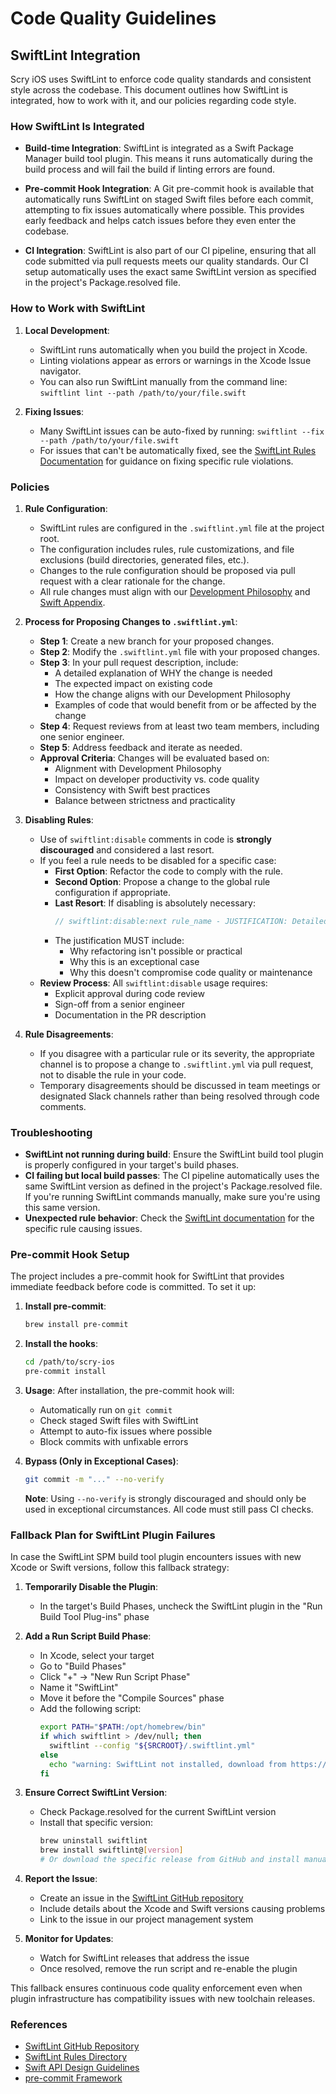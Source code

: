 # Code Quality Guidelines

## SwiftLint Integration

Scry iOS uses SwiftLint to enforce code quality standards and consistent style across the codebase. This document outlines how SwiftLint is integrated, how to work with it, and our policies regarding code style.

### How SwiftLint Is Integrated

- **Build-time Integration**: SwiftLint is integrated as a Swift Package Manager build tool plugin. This means it runs automatically during the build process and will fail the build if linting errors are found.

- **Pre-commit Hook Integration**: A Git pre-commit hook is available that automatically runs SwiftLint on staged Swift files before each commit, attempting to fix issues automatically where possible. This provides early feedback and helps catch issues before they even enter the codebase.

- **CI Integration**: SwiftLint is also part of our CI pipeline, ensuring that all code submitted via pull requests meets our quality standards. Our CI setup automatically uses the exact same SwiftLint version as specified in the project's Package.resolved file.

### How to Work with SwiftLint

1. **Local Development**: 
   - SwiftLint runs automatically when you build the project in Xcode.
   - Linting violations appear as errors or warnings in the Xcode Issue navigator.
   - You can also run SwiftLint manually from the command line: `swiftlint lint --path /path/to/your/file.swift`

2. **Fixing Issues**:
   - Many SwiftLint issues can be auto-fixed by running: `swiftlint --fix --path /path/to/your/file.swift`
   - For issues that can't be automatically fixed, see the [SwiftLint Rules Documentation](https://realm.github.io/SwiftLint/rule-directory.html) for guidance on fixing specific rule violations.

### Policies

1. **Rule Configuration**: 
   - SwiftLint rules are configured in the `.swiftlint.yml` file at the project root.
   - The configuration includes rules, rule customizations, and file exclusions (build directories, generated files, etc.).
   - Changes to the rule configuration should be proposed via pull request with a clear rationale for the change.
   - All rule changes must align with our [Development Philosophy](./DEVELOPMENT_PHILOSOPHY.md) and [Swift Appendix](./DEVELOPMENT_PHILOSOPHY_APPENDIX_SWIFT.md).

2. **Process for Proposing Changes to `.swiftlint.yml`**:
   - **Step 1**: Create a new branch for your proposed changes.
   - **Step 2**: Modify the `.swiftlint.yml` file with your proposed changes.
   - **Step 3**: In your pull request description, include:
     - A detailed explanation of WHY the change is needed
     - The expected impact on existing code
     - How the change aligns with our Development Philosophy
     - Examples of code that would benefit from or be affected by the change
   - **Step 4**: Request reviews from at least two team members, including one senior engineer.
   - **Step 5**: Address feedback and iterate as needed.
   - **Approval Criteria**: Changes will be evaluated based on:
     - Alignment with Development Philosophy
     - Impact on developer productivity vs. code quality
     - Consistency with Swift best practices
     - Balance between strictness and practicality

3. **Disabling Rules**:
   - Use of `swiftlint:disable` comments in code is **strongly discouraged** and considered a last resort.
   - If you feel a rule needs to be disabled for a specific case:
     - **First Option**: Refactor the code to comply with the rule.
     - **Second Option**: Propose a change to the global rule configuration if appropriate.
     - **Last Resort**: If disabling is absolutely necessary:
       ```swift
       // swiftlint:disable:next rule_name - JUSTIFICATION: Detailed explanation of why this exception is necessary and why refactoring isn't possible
       ```
     - The justification MUST include:
       - Why refactoring isn't possible or practical
       - Why this is an exceptional case
       - Why this doesn't compromise code quality or maintenance
   - **Review Process**: All `swiftlint:disable` usage requires:
     - Explicit approval during code review
     - Sign-off from a senior engineer
     - Documentation in the PR description

4. **Rule Disagreements**:
   - If you disagree with a particular rule or its severity, the appropriate channel is to propose a change to `.swiftlint.yml` via pull request, not to disable the rule in your code.
   - Temporary disagreements should be discussed in team meetings or designated Slack channels rather than being resolved through code comments.

### Troubleshooting

- **SwiftLint not running during build**: Ensure the SwiftLint build tool plugin is properly configured in your target's build phases.
- **CI failing but local build passes**: The CI pipeline automatically uses the same SwiftLint version as defined in the project's Package.resolved file. If you're running SwiftLint commands manually, make sure you're using this same version.
- **Unexpected rule behavior**: Check the [SwiftLint documentation](https://github.com/realm/SwiftLint) for the specific rule causing issues.

### Pre-commit Hook Setup

The project includes a pre-commit hook for SwiftLint that provides immediate feedback before code is committed. To set it up:

1. **Install pre-commit**:
   ```bash
   brew install pre-commit
   ```

2. **Install the hooks**:
   ```bash
   cd /path/to/scry-ios
   pre-commit install
   ```

3. **Usage**: After installation, the pre-commit hook will:
   - Automatically run on `git commit`
   - Check staged Swift files with SwiftLint
   - Attempt to auto-fix issues where possible
   - Block commits with unfixable errors
   
4. **Bypass (Only in Exceptional Cases)**:
   ```bash
   git commit -m "..." --no-verify
   ```
   **Note**: Using `--no-verify` is strongly discouraged and should only be used in exceptional circumstances. All code must still pass CI checks.

### Fallback Plan for SwiftLint Plugin Failures

In case the SwiftLint SPM build tool plugin encounters issues with new Xcode or Swift versions, follow this fallback strategy:

1. **Temporarily Disable the Plugin**:
   - In the target's Build Phases, uncheck the SwiftLint plugin in the "Run Build Tool Plug-ins" phase
   
2. **Add a Run Script Build Phase**:
   - In Xcode, select your target
   - Go to "Build Phases"
   - Click "+" → "New Run Script Phase"
   - Name it "SwiftLint"
   - Move it before the "Compile Sources" phase
   - Add the following script:
     ```bash
     export PATH="$PATH:/opt/homebrew/bin"
     if which swiftlint > /dev/null; then
       swiftlint --config "${SRCROOT}/.swiftlint.yml"
     else
       echo "warning: SwiftLint not installed, download from https://github.com/realm/SwiftLint"
     fi
     ```

3. **Ensure Correct SwiftLint Version**:
   - Check Package.resolved for the current SwiftLint version
   - Install that specific version:
     ```bash
     brew uninstall swiftlint
     brew install swiftlint@[version]
     # Or download the specific release from GitHub and install manually
     ```

4. **Report the Issue**:
   - Create an issue in the [SwiftLint GitHub repository](https://github.com/realm/SwiftLint)
   - Include details about the Xcode and Swift versions causing problems
   - Link to the issue in our project management system

5. **Monitor for Updates**:
   - Watch for SwiftLint releases that address the issue
   - Once resolved, remove the run script and re-enable the plugin

This fallback ensures continuous code quality enforcement even when plugin infrastructure has compatibility issues with new toolchain releases.

### References

- [SwiftLint GitHub Repository](https://github.com/realm/SwiftLint)
- [SwiftLint Rules Directory](https://realm.github.io/SwiftLint/rule-directory.html)
- [Swift API Design Guidelines](https://swift.org/documentation/api-design-guidelines/)
- [pre-commit Framework](https://pre-commit.com/)